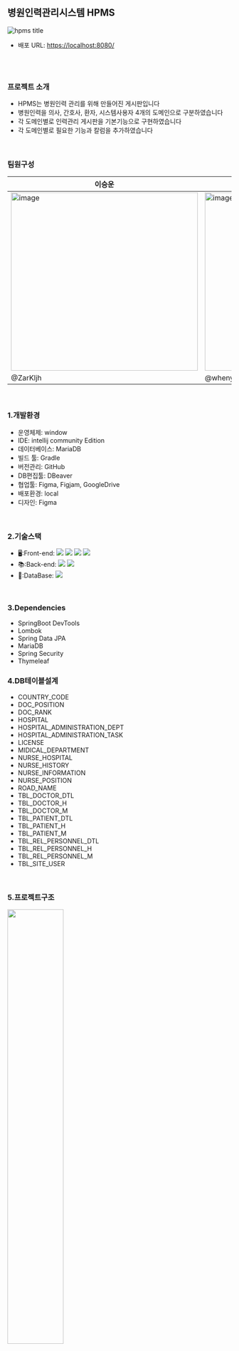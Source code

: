 <h2>병원인력관리시스템 HPMS</h2>
<img alt="hpms title" src="https://github.com/user-attachments/assets/ac7d3810-c0c6-41af-b130-3ac3f78d666f"/>

<ul>
  <li><span>배포 URL: </span><a href="https://localhost:8080/">https://localhost:8080/</a></li>
</ul>
<br>
<br>
<h3>프로젝트 소개</h3>
<ul>
  <li>HPMS는 병원인력 관리를 위해 만들어진 게시판입니다</li>
  <li>병원인력을 의사, 간호사, 환자, 시스템사용자 4개의 도메인으로 구분하였습니다</li>
  <li>각 도메인별로 인력관리 게시판을 기본기능으로 구현하였습니다</li>
  <li>각 도메인별로 필요한 기능과 칼럼을 추가하였습니다</li>
</ul>
<br>
<h3>팀원구성</h3>
<table>
  <thead>
    <th>이승운</th>
    <th>이창훈</th>
    <th>서수한</th>
    <th>서지선</th>
  </thead>
  <tbody>
    <tr>
      <td><img width="420" height="400" alt="image" src="https://github.com/user-attachments/assets/7c252039-7f20-4998-80db-48f321853cc4" /></td>
      <td><img width="420" height="400" alt="image" src="https://github.com/user-attachments/assets/c2d7b8d2-fce3-45aa-8c36-5386aa84d097" /></td>
      <td><img width="420" height="400" alt="image" src="https://github.com/user-attachments/assets/01bffddd-5e48-420e-a7c4-3a6f12dfc682" /></td>
      <td><img width="420" height="400" alt="image" src="https://github.com/user-attachments/assets/72596b8d-3436-4731-a72f-d9af06cc9d19" /></td>
    </tr>
    <tr>
      <td>@ZarKljh</td>
      <td>@whenyouwerelittle</td>
      <td>@jiseon723</td>
      <td>@kaeng2258</td>
    </tr>
  </tbody>
</table>
<br>

<h3>1.개발환경</h3>
<ul>
  <li>운영체제: window</li>
  <li>IDE: intellij community Edition</li>
  <li>데이터베이스: MariaDB</li>
  <li>빌드 툴: Gradle</li>
  <li>버전관리: GitHub</li>
  <li>DB편집툴: DBeaver</li>
  <li>협업툴: Figma, Figjam, GoogleDrive</li>
  <li>배포환경: local</li>
  <li>디자인: Figma</li>
</ul>
<br>
<h3>2.기술스택</h3>
<ul>
  <li>
    <span>🖥️:Front-end: </span>
    <img src="https://img.shields.io/badge/html5-E34F26?style=for-the-badge&logo=html5&logoColor=white">
    <img src="https://img.shields.io/badge/css-1572B6?style=for-the-badge&logo=css3&logoColor=white"> 
    <img src="https://img.shields.io/badge/bootstrap-7952B3?style=for-the-badge&logo=bootstrap&logoColor=white">
    <img src="https://img.shields.io/badge/javascript-F7DF1E?style=for-the-badge&logo=javascript&logoColor=black"> 
    </li>
  <li>
    <span>📚:Back-end: </span>
    <img src="https://img.shields.io/badge/java-007396?style=for-the-badge&logo=java&logoColor=white">
    <img src="https://img.shields.io/badge/springboot-6DB33F?style=for-the-badge&logo=springboot&logoColor=white">
  </li>
  <li>
    <span>💾:DataBase: </span>
    <img src="https://img.shields.io/badge/mariaDB-003545?style=for-the-badge&logo=mariaDB&logoColor=white">
  </li>
</ul>
<br>
<h3>3.Dependencies</h3>
<ul>
  <li>SpringBoot DevTools</li>
  <li>Lombok</li>
  <li>Spring Data JPA</li>
  <li>MariaDB</li>
  <li>Spring Security</li>
  <li>Thymeleaf</li>
</ul>

<h3>4.DB테이블설계</h3>
<ul>
  <li>COUNTRY_CODE</li>
  <li>DOC_POSITION</li>
  <li>DOC_RANK</li>
  <li>HOSPITAL</li>
  <li>HOSPITAL_ADMINISTRATION_DEPT</li>
  <li>HOSPITAL_ADMINISTRATION_TASK</li>
  <li>LICENSE</li>
  <li>MIDICAL_DEPARTMENT</li>
  <li>NURSE_HOSPITAL</li>
  <li>NURSE_HISTORY</li>
  <li>NURSE_INFORMATION</li>
  <li>NURSE_POSITION</li>
  <li>ROAD_NAME</li>
  <li>TBL_DOCTOR_DTL</li>
  <li>TBL_DOCTOR_H</li>
  <li>TBL_DOCTOR_M</li>
  <li>TBL_PATIENT_DTL</li>
  <li>TBL_PATIENT_H</li>
  <li>TBL_PATIENT_M</li>
  <li>TBL_REL_PERSONNEL_DTL</li>
  <li>TBL_REL_PERSONNEL_H</li>
  <li>TBL_REL_PERSONNEL_M</li>
  <li>TBL_SITE_USER</li>
</ul>
<br>
<h3>5.프로젝트구조</h3>
<img src="https://github.com/user-attachments/assets/0c63e648-7c31-4dcc-b978-ea4f9fb932af" style="height:50%; width:50%;"></img>

<br>
<h3>6.역할분담</h3>

<h4>🛃:이승운</h4>
<ul>
  <li>환자 도메인 담당 
    <ul>
      <li>UI: 리스트화면, 상세화면, 환자정보수정화면</li>
      <li>기능: 다중조건검색기능, 로그인&회원가입 기능, 권한별 페이지 접근제한 기능</li>
    </ul>
  </li>
</ul>
<h4>🏢:이창훈</h4>
<ul>
  <li>시스템관리자 도메인 담당, 전반적인 시스템 설계 
    <ul>
      <li>UI: 리스트화면, 상세화면, 시스템관리자 정보수정화면, 로고이미지 제작</li>
      <li>기능: 페이징기능, 등록건수 표시기능, 표시건수 선택기능, 복수선택 삭제기능</li>
    </ul>
  </li>
</ul>
<h4>👩‍⚕️:서지선</h4>
<ul>
  <li>간호사 도메인 담당, 전체 UI/UX 디자인담당
    <ul>
      <li>UI: 리스트화면, 상세화면, 간호사정보수정화면, 간호사정보이력화면</li>
      <li>공통컴포넌트: 로그인화면, 회원가입화면, 네비게이션, 메인화면</li>
      <li>기능: 자격증복수등록기능, 사진url등록기능, 검색기능</li>
    </ul>
  </li>
</ul>
<h4>👨‍⚕️:서수한</h4>
<ul>
  <li>의사 도메인 담당, 팝업기능담당
    <ul>
      <li>UI: 리스트화면, 상세화면, 의사정보수정화면, 의사정보이력관리화면</li>
      <li>공통컴포넌트: 주소입력/직급직책입력/국가입력 팝업화면</li>
      <li>기능: 도로명주소/국가/직급직책 입력팝업기능, 검색기능, 사진업로드기능</li>
    </ul>
  </li>
</ul>
<h3>7.개발기간 및 작업관리</h3>

<table>
  <theade>
  </theade>
  <tbody>
    <tr>
      <td>전체개발기간</td>
      <td>2025.08.20~2025.09.30</td>
    </tr>
    <tr>
      <td>1주차</td>
      <td>프로젝트 기획 및 테이블 구상</td>
    </tr>
    <tr>
      <td>2주차</td>
      <td>테이블 적합성 검토, 테이블 생성 쿼리문 작성</td>
    </tr>
    <tr>
      <td>3주차</td>
      <td>도메인별 CRUD게시판 구현</td>
    </tr>
    <tr>
      <td>4주차</td>
      <td>개별기능구현, 디자인구상 및 구현시작</td>
    </tr>
    <tr>
      <td>5주차</td>
      <td>디자인조정, 로그인기능 구현</td>
    </tr>
    <tr>
      <td>6주차</td>
      <td>개발종료, 문서정리</td>
    </tr>
  </tbody>  
</table>

<h4>🛠️:작업관리</h4>
<ul>
  <li>GitHub에서 개인별 branch 분리 및 패키지 분리하여 코드 충돌을 최소화 하였습니다. </li>
  <li>회의를 통해 정해진 내용은 문서화 하고 Google Drive를 통해 공유하였습니다</li>
  <li>담당자마다 담당 도메인의 CRUD게시판을 구현하였습니다</li>
  <li>부트스트랩을 이용하여 전체 UI/UX 구현, 세부 디자인은 검토후 문서화하여 개인별 조정</li>
</ul>
<br>

<h3>8.신경쓴부분</h3>
<ul>
  <li>DB 테이블 불변성: 테이블 문서화후 변경금지, Hibernate.ddl-auto=vaildate 설정 </li>
  <li>핵심정보는 메인테이블, 부가정보는 서브테이블 구분</li>
  <li>테이블 생성 쿼리문 직접 작성 및 공유	</li>
  <li>테이블&칼럼, 각종 SQL, 회의내용 모두 문서화 & 공유</li>
  <li>개인 담당 도메인별 CRUD 구현 후 개인별 기능 구현</li>
  <li>AI를 이용한 로고이미지 제작</li>
  <li>도로명주소, 국가코드. 직급직책 등 공용테이블 전자정보프레임워크 DB 컬럼명 참고</li>
</ul>

<h3>9.페이지별 기능</h3>
[메인화면]
[회원가입화면] -- 디자인 수정 필요
[로그인화면]
[로그인후 권한별 메인화면, 네비게이션 변경 확인]
[시스템관리자 list 화면]
[등록건수 표시 및 표시건수 변경기능 시연]
[다중 선택 삭제기능 시연]
[의사 list 화면]
[각종 팝업창 시연]
[간호사 list화면]
[간호사 정보 상세화면]
[간호사 정보 수정화면]
[간호사 자격증 등록 시연]
[간호사 히스토리 화면 시연]
[환자 list화면]
[환자 다중조건 검색 시연]
<h3>10.추후개선목표</h3>

<h3>11.트러블슈팅</h3>
<h4>🛃:이승운</h4>
<ul>
  <li>❓ 어떻게 1개의 html화면에 2개 이상의 entity정보를 뿌릴 것인가?
      <ul>
        <li>➡️:해결방법 : DTO개념을 적용하여서, html폼에 값을 넘기기전에 DTO객체에 정보를 담아서 넘기는 방법을 사용하였다.</li>
      </ul>
    </li>
   <li>❓:다중조건 검색을 위해 검색조건을 controller에 어떻게 넘길 것인가?
      <ul>
        <li>➡️:검색조건을 배열 형태로 담아서 controller에 넘기기로 하였다</li>
      </ul>
    </li>
    <li>❓:배열형태로 받아온 다중조건을 이용하여 어떻게 동적 쿼리문을 만들 것인가?
      <ul>
        <li>➡️:@query 어노테이션 대신, Springboot에서 제공하는 Specification과 Predicate 클래스를 사용하였다</li>
      </ul>
    </li>
    <li>❓:전화번호는 사람에 따라 '-' 넣기도 하고 넣지 않기도 한다
      <ul>
        <li>➡️:저장을 할때에는 숫자만 남게끔하고, 출력을 할때에는 숫자의 자릿수에 따라 '-'을 삽입하는 메소드를 만들었다</li>
      </ul>
    </li>
    <li>❓:DB설계를 잘못하여, 생년월일을 int형을 설정하였다
      <ul>
        <li>➡️:저장할 때와 출력 할 때마다 LocalDate타입으로 전환, Integer 형태로 전환하는 메소드를 만들었다.</li>
      </ul>
    </li>
    
  
</ul>















<img width="1024" height="1024" alt="hpms logo" src="https://github.com/user-attachments/assets/c1e15b60-4bef-4ff0-b44c-542a0136eb2e" />
